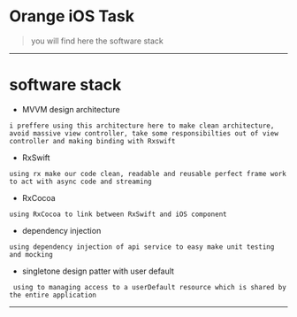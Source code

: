 # Orange iOS Task
> you will find here the software stack
---------------------------------------

# software stack
*   MVVM design architecture
```
i preffere using this architecture here to make clean architecture, avoid massive view controller, take some responsibilties out of view controller and making binding with Rxswift 
```
*   RxSwift 
```
using rx make our code clean, readable and reusable perfect frame work to act with async code and streaming
```
*   RxCocoa 
```
using RxCocoa to link between RxSwift and iOS component
```

*   dependency injection
```
using dependency injection of api service to easy make unit testing and mocking
```

*   singletone design patter with user default
```
 using to managing access to a userDefault resource which is shared by the entire application

```
---------------------------------------



